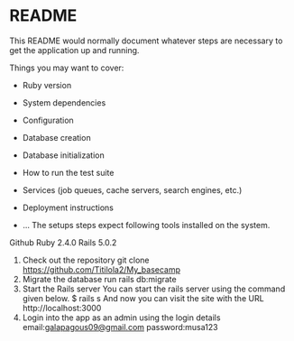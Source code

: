 # README

This README would normally document whatever steps are necessary to get the
application up and running.

Things you may want to cover:

* Ruby version

* System dependencies

* Configuration

* Database creation

* Database initialization

* How to run the test suite

* Services (job queues, cache servers, search engines, etc.)

* Deployment instructions

* ...
The setups steps expect following tools installed on the system.

Github
Ruby 2.4.0
Rails 5.0.2
1. Check out the repository
git clone https://github.com/Titilola2/My_basecamp
2. Migrate the database
run rails db:migrate
3. Start the Rails server
You can start the rails server using the command given below.
 $ rails s
And now you can visit the site with the URL http://localhost:3000
4. Login into the app as an admin using the login details 
email:galapagous09@gmail.com
password:musa123



